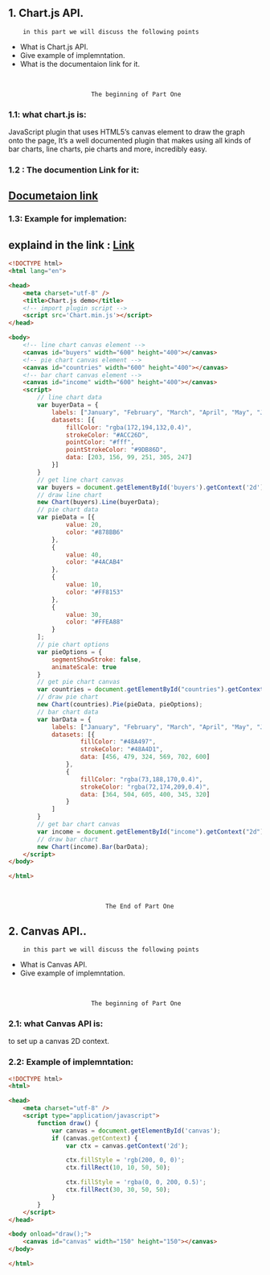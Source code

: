 ## 1.  Chart.js API.

        in this part we will discuss the following points

* What is Chart.js API.
* Give example of implemntation.
* What is the documentaion link for it.
<br/>

                           The beginning of Part One

### 1.1: what chart.js is:

JavaScript plugin that uses HTML5’s canvas element to draw the graph onto the page, It’s a well documented plugin that makes using all kinds of bar charts, line charts, pie charts and more, incredibly easy.

### 1.2 : The documention Link for it:

## [Documetaion link](https://www.chartjs.org/docs/latest/)

### 1.3: Example for implemation:

## explaind in the link : [Link](https://www.webdesignerdepot.com/2013/11/easily-create-stunning-animated-charts-with-chart-js/)

```html
<!DOCTYPE html>
<html lang="en">

<head>
    <meta charset="utf-8" />
    <title>Chart.js demo</title>
    <!-- import plugin script -->
    <script src='Chart.min.js'></script>
</head>

<body>
    <!-- line chart canvas element -->
    <canvas id="buyers" width="600" height="400"></canvas>
    <!-- pie chart canvas element -->
    <canvas id="countries" width="600" height="400"></canvas>
    <!-- bar chart canvas element -->
    <canvas id="income" width="600" height="400"></canvas>
    <script>
        // line chart data
        var buyerData = {
            labels: ["January", "February", "March", "April", "May", "June"],
            datasets: [{
                fillColor: "rgba(172,194,132,0.4)",
                strokeColor: "#ACC26D",
                pointColor: "#fff",
                pointStrokeColor: "#9DB86D",
                data: [203, 156, 99, 251, 305, 247]
            }]
        }
        // get line chart canvas
        var buyers = document.getElementById('buyers').getContext('2d');
        // draw line chart
        new Chart(buyers).Line(buyerData);
        // pie chart data
        var pieData = [{
                value: 20,
                color: "#878BB6"
            },
            {
                value: 40,
                color: "#4ACAB4"
            },
            {
                value: 10,
                color: "#FF8153"
            },
            {
                value: 30,
                color: "#FFEA88"
            }
        ];
        // pie chart options
        var pieOptions = {
            segmentShowStroke: false,
            animateScale: true
        }
        // get pie chart canvas
        var countries = document.getElementById("countries").getContext("2d");
        // draw pie chart
        new Chart(countries).Pie(pieData, pieOptions);
        // bar chart data
        var barData = {
            labels: ["January", "February", "March", "April", "May", "June"],
            datasets: [{
                    fillColor: "#48A497",
                    strokeColor: "#48A4D1",
                    data: [456, 479, 324, 569, 702, 600]
                },
                {
                    fillColor: "rgba(73,188,170,0.4)",
                    strokeColor: "rgba(72,174,209,0.4)",
                    data: [364, 504, 605, 400, 345, 320]
                }
            ]
        }
        // get bar chart canvas
        var income = document.getElementById("income").getContext("2d");
        // draw bar chart
        new Chart(income).Bar(barData);
    </script>
</body>

</html>
```

<br/>

    
                               The End of Part One

## 2. Canvas API..

        in this part we will discuss the following points

* What is Canvas API.
* Give example of implemntation.

<br/>

                           The beginning of Part One

### 2.1: what Canvas API is:

 to set up a canvas 2D context.

### 2.2: Example of implemntation:

```html
<!DOCTYPE html>
<html>

<head>
    <meta charset="utf-8" />
    <script type="application/javascript">
        function draw() {
            var canvas = document.getElementById('canvas');
            if (canvas.getContext) {
                var ctx = canvas.getContext('2d');

                ctx.fillStyle = 'rgb(200, 0, 0)';
                ctx.fillRect(10, 10, 50, 50);

                ctx.fillStyle = 'rgba(0, 0, 200, 0.5)';
                ctx.fillRect(30, 30, 50, 50);
            }
        }
    </script>
</head>

<body onload="draw();">
    <canvas id="canvas" width="150" height="150"></canvas>
</body>

</html>
```
